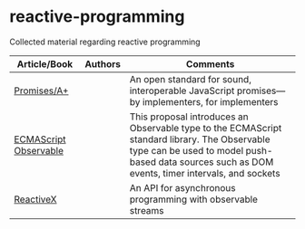 # reactive-programming

Collected material regarding reactive programming

|Article/Book| Authors |  Comments 
|--|--|--|
[Promises/A+](https://promisesaplus.com/) | | An open standard for sound, interoperable JavaScript promises—by implementers, for implementers
[ECMAScript Observable](https://github.com/tc39/proposal-observable/) | | This proposal introduces an Observable type to the ECMAScript standard library. The Observable type can be used to model push-based data sources such as DOM events, timer intervals, and sockets
[ReactiveX](http://reactivex.io/) | | An API for asynchronous programming with observable streams
